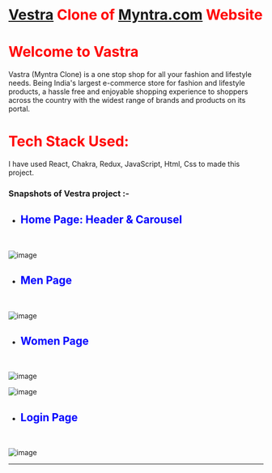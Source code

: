 # <span style="color:red">[Vestra](https://64bfc439f0febd63c42d218d--zippy-pothos-464869.netlify.app/) Clone of [Myntra.com](https://www.Myntra.com/) Website </span>
# <span style="color:red"> Welcome to Vastra</span>

Vastra (Myntra Clone) is a one stop shop for all your fashion and lifestyle needs. Being India's largest e-commerce store for fashion and lifestyle products, a hassle free and enjoyable shopping experience to shoppers across the country with the widest range of brands and products on its portal.

# <span style="color:red"> Tech Stack Used: </span>

I have used React, Chakra, Redux, JavaScript, Html, Css to made this project.

### Snapshots of Vestra project :- 

- ## <span style="color:blue"> Home Page: Header & Carousel </span>
<br />

![image](https://github.com/soniadiwedi/Myntra_clone/assets/112754761/3adbf972-fe62-46be-aa9e-e7d3b10d8db8)

- ## <span style="color:blue"> Men Page </span>
<br />

![image](https://github.com/soniadiwedi/Myntra_clone/assets/112754761/3839231a-d239-477d-b35e-8735d8c3452a)

- ## <span style="color:blue"> Women Page </span>
<br />

![image](https://github.com/soniadiwedi/Myntra_clone/assets/112754761/db66780c-7a65-41cb-83c7-28966032c054)

![image](https://github.com/soniadiwedi/Myntra_clone/assets/112754761/e2f86421-c0b3-448e-a4d5-cd98fcdf9aa7)

- ## <span style="color:blue"> Login Page </span>
<br />

![image](https://github.com/soniadiwedi/Myntra_clone/assets/112754761/a00f05fb-2274-4ea5-b532-691102352d51)

<hr>
